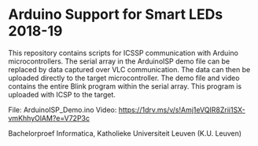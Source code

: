 # Arduino Support for Smart LEDs 2018-19

This repository contains scripts for ICSSP communication with Arduino microcontrollers. The serial array in the ArduinoISP demo file can be replaced by data captured over VLC communication. The data can then be uploaded directly to the target microcontroller. The demo file and video contains the entire Blink program within the serial array. This program is uploaded with ICSP to the target.

File: ArduinoISP_Demo.ino
Video: https://1drv.ms/v/s!Amj1eVQIR8Zrii1SX-vmKhhyOlAM?e=V72P3c

Bachelorproef Informatica, Katholieke Universiteit Leuven (K.U. Leuven)
